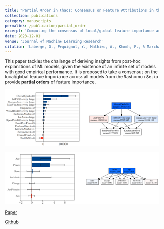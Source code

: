 ```yaml
---
title: "Partial Order in Chaos: Consensus on Feature Attributions in the Rashomon Set"
collection: publications
category: manuscripts
permalink: /publication/partial_order
excerpt: 'Computing the consensus of local/global feature importance across all models in the Rashomon Set'
date: 2023-12-01
venue: 'Journal of Machine Learning Research'
citation: 'Laberge, G., Pequignot, Y., Mathieu, A., Khomh, F., & Marchand, M. (2023). Partial Order in Chaos: Consensus on Feature Attributions in the Rashomon Set. Journal of Machine Learning Research, 24(364), 1-50.'
---
```


This paper tackles the challenge of deriving insights from post-hoc explanations of
ML models, given the existence of an infinite set of models with good empirical
performance. It is proposed to take a consensus on the local/global feature importance across all
models from the Rashomon Set to provide **partial orders** of feature importance.

![houses](/images/papers/LFA_Houses.png)

![compas](/images/papers/GFI_COMPAS.png)

[Paper](https://www.jmlr.org/papers/volume24/23-0149/23-0149.pdf)

[Github](https://github.com/gablabc/Partial_Order_in_Chaos/)
